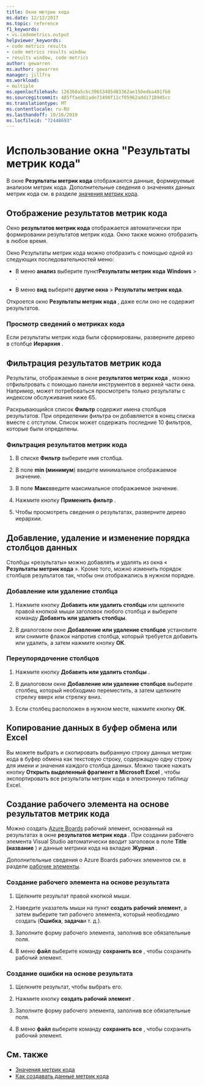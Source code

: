 ```yaml
---
title: Окно метрик кода
ms.date: 12/12/2017
ms.topic: reference
f1_keywords:
- vs.codemetrics.output
helpviewer_keywords:
- code metrics results
- code metrics results window
- results window, code metrics
author: gewarren
ms.author: gewarren
manager: jillfra
ms.workload:
- multiple
ms.openlocfilehash: 126360a5cbc39653405d83362ae150edba401fb8
ms.sourcegitcommit: 485ffaedb1ade71490f11cf05962add1718945cc
ms.translationtype: MT
ms.contentlocale: ru-RU
ms.lasthandoff: 10/16/2019
ms.locfileid: "72448693"
---
```

# <a name="use-the-code-metrics-results-window"></a>Использование окна "Результаты метрик кода"

В окне **Результаты метрик кода** отображаются данные, формируемые анализом метрик кода. Дополнительные сведения о значениях данных метрик кода см. в разделе [значения метрик кода](../code-quality/code-metrics-values.md).

## <a name="display-code-metrics-results"></a>Отображение результатов метрик кода

Окно **результатов метрик кода** отображается автоматически при формировании результатов метрик кода. Окно также можно отобразить в любое время.

Окно Результаты метрик кода можно отобразить с помощью одной из следующих последовательностей меню:

- В меню **анализ** выберите пункт**Результаты метрик кода** **Windows**  > .

- В меню **вид** выберите **другие окна**  > **Результаты метрик кода**.

Откроется окно **Результаты метрик кода** , даже если оно не содержит результатов.

### <a name="to-view-code-metrics-details"></a>Просмотр сведений о метриках кода

Если результаты метрик кода были сформированы, разверните дерево в столбце **Иерархия** .

## <a name="filter-code-metrics-results"></a>Фильтрация результатов метрик кода

Результаты, отображаемые в окне **результатов метрик кода** , можно отфильтровать с помощью панели инструментов в верхней части окна. Например, может потребоваться просмотреть только результаты с индексом обслуживания ниже 65.

Раскрывающийся список **Фильтр** содержит имена столбцов результатов. При определении фильтра он добавляется в конец списка вместе с отступом. Список может содержать последние 10 фильтров, которые были определены.

### <a name="to-filter-the-code-metrics-results"></a>Фильтрация результатов метрик кода

1. В списке **Фильтр** выберите имя столбца.

2. В поле **min (минимум**) введите минимальное отображаемое значение.

3. В поле **Макс**введите максимальное отображаемое значение.

4. Нажмите кнопку **Применить фильтр** .

5. Чтобы просмотреть сведения о результатах, разверните дерево иерархии.

## <a name="add-remove-and-rearrange-data-columns"></a>Добавление, удаление и изменение порядка столбцов данных

Столбцы «результаты» можно добавлять и удалять из окна « **Результаты метрик кода** ». Кроме того, можно изменить порядок столбцов результатов так, чтобы они отображались в нужном порядке.

### <a name="add-or-remove-a-column"></a>Добавление или удаление столбца

1. Нажмите кнопку **Добавить или удалить столбцы** или щелкните правой кнопкой мыши заголовок любого столбца и выберите команду **Добавить или удалить столбцы**.

1. В диалоговом окне **Добавление или удаление столбцов** установите или снимите флажок напротив столбца, который требуется добавить или удалить, а затем нажмите кнопку **ОК**.

### <a name="rearrange-columns"></a>Переупорядочение столбцов

1. Нажмите кнопку **Добавить или удалить столбцы** .

1. В диалоговом окне **Добавление или удаление столбцов** выберите столбец, который необходимо переместить, а затем щелкните стрелку вверх или стрелку вниз.

1. Если столбец расположен в нужном месте, нажмите кнопку **ОК**.

## <a name="copy-data-to-the-clipboard-or-excel"></a>Копирование данных в буфер обмена или Excel

Вы можете выбрать и скопировать выбранную строку данных метрик кода в буфер обмена как текстовую строку, содержащую одну строку для имени и значения каждого столбца данных. Можно также нажать кнопку **Открыть выделенный фрагмент в Microsoft Excel** , чтобы экспортировать все результаты метрик кода в электронную таблицу Excel.

## <a name="create-a-work-item-based-on-code-metric-results"></a>Создание рабочего элемента на основе результатов метрик кода

Можно создать [Azure Boards](/azure/devops/boards/index?view=vsts) рабочий элемент, основанный на результатах в окне **результатов метрик кода** . При создании рабочего элемента Visual Studio автоматически вводит заголовок в поле **Title (название** ) и данные метрики кода на вкладке **Журнал** .

Дополнительные сведения о Azure Boards рабочих элементов см. в разделе [рабочие элементы](/azure/devops/boards/work-items/index?view=vsts).

### <a name="to-create-a-work-item-based-on-a-result"></a>Создание рабочего элемента на основе результата

1. Щелкните результат правой кнопкой мыши.

2. Наведите указатель мыши на пункт **создать рабочий элемент**, а затем выберите тип рабочего элемента, который необходимо создать (**Ошибка**, **задача**и т. д.).

3. Заполните форму рабочего элемента, заполнив все обязательные поля.

4. В меню **файл** выберите команду **сохранить все** , чтобы сохранить рабочий элемент.

### <a name="to-create-a-bug-based-on-a-result"></a>Создание ошибки на основе результата

1. Щелкните результат, чтобы выбрать его.

2. Нажмите кнопку **создать рабочий элемент** .

3. Заполните форму рабочего элемента, заполнив все обязательные поля.

4. В меню **файл** выберите команду **сохранить все** , чтобы сохранить рабочий элемент.

## <a name="see-also"></a>См. также

- [Значения метрик кода](../code-quality/code-metrics-values.md)
- [Как создавать данные метрик кода](../code-quality/how-to-generate-code-metrics-data.md)
